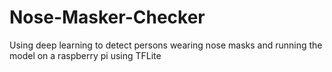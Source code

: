 # Nose-Masker-Checker
Using deep learning to detect persons wearing nose masks and running the model on a raspberry pi using TFLite
